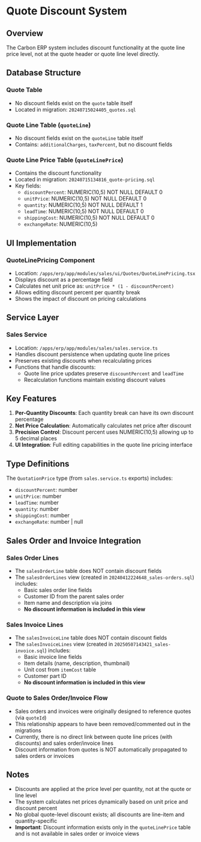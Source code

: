 # Quote Discount System

## Overview
The Carbon ERP system includes discount functionality at the quote line price level, not at the quote header or quote line level directly.

## Database Structure

### Quote Table
- No discount fields exist on the `quote` table itself
- Located in migration: `20240715024405_quotes.sql`

### Quote Line Table (`quoteLine`)
- No discount fields exist on the `quoteLine` table itself
- Contains: `additionalCharges`, `taxPercent`, but no discount fields

### Quote Line Price Table (`quoteLinePrice`)
- Contains the discount functionality
- Located in migration: `20240715134816_quote-pricing.sql`
- Key fields:
  - `discountPercent`: NUMERIC(10,5) NOT NULL DEFAULT 0
  - `unitPrice`: NUMERIC(10,5) NOT NULL DEFAULT 0
  - `quantity`: NUMERIC(10,5) NOT NULL DEFAULT 1
  - `leadTime`: NUMERIC(10,5) NOT NULL DEFAULT 0
  - `shippingCost`: NUMERIC(10,5) NOT NULL DEFAULT 0
  - `exchangeRate`: NUMERIC(10,5)

## UI Implementation

### QuoteLinePricing Component
- Location: `/apps/erp/app/modules/sales/ui/Quotes/QuoteLinePricing.tsx`
- Displays discount as a percentage field
- Calculates net unit price as: `unitPrice * (1 - discountPercent)`
- Allows editing discount percent per quantity break
- Shows the impact of discount on pricing calculations

## Service Layer

### Sales Service
- Location: `/apps/erp/app/modules/sales/sales.service.ts`
- Handles discount persistence when updating quote line prices
- Preserves existing discounts when recalculating prices
- Functions that handle discounts:
  - Quote line price updates preserve `discountPercent` and `leadTime`
  - Recalculation functions maintain existing discount values

## Key Features

1. **Per-Quantity Discounts**: Each quantity break can have its own discount percentage
2. **Net Price Calculation**: Automatically calculates net price after discount
3. **Precision Control**: Discount percent uses NUMERIC(10,5) allowing up to 5 decimal places
4. **UI Integration**: Full editing capabilities in the quote line pricing interface

## Type Definitions

The `QuotationPrice` type (from `sales.service.ts` exports) includes:
- `discountPercent`: number
- `unitPrice`: number
- `leadTime`: number
- `quantity`: number
- `shippingCost`: number
- `exchangeRate`: number | null

## Sales Order and Invoice Integration

### Sales Order Lines
- The `salesOrderLine` table does NOT contain discount fields
- The `salesOrderLines` view (created in `20240412224648_sales-orders.sql`) includes:
  - Basic sales order line fields
  - Customer ID from the parent sales order
  - Item name and description via joins
  - **No discount information is included in this view**

### Sales Invoice Lines
- The `salesInvoiceLine` table does NOT contain discount fields
- The `salesInvoiceLines` view (created in `20250507143421_sales-invoice.sql`) includes:
  - Basic invoice line fields
  - Item details (name, description, thumbnail)
  - Unit cost from `itemCost` table
  - Customer part ID
  - **No discount information is included in this view**

### Quote to Sales Order/Invoice Flow
- Sales orders and invoices were originally designed to reference quotes (via `quoteId`)
- This relationship appears to have been removed/commented out in the migrations
- Currently, there is no direct link between quote line prices (with discounts) and sales order/invoice lines
- Discount information from quotes is NOT automatically propagated to sales orders or invoices

## Notes
- Discounts are applied at the price level per quantity, not at the quote or line level
- The system calculates net prices dynamically based on unit price and discount percent
- No global quote-level discount exists; all discounts are line-item and quantity-specific
- **Important**: Discount information exists only in the `quoteLinePrice` table and is not available in sales order or invoice views